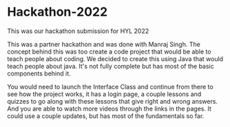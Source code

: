 # Hackathon-2022
This was our hackathon submission for HYL 2022


This was a partner hackathon and was done with Manraj Singh. The concept behind this was too create a code project that would be able to teach people about coding. We decided to create this using Java that would teach people about java. It's not fully complete but has most of the basic components behind it.


You would need to launch the Interface Class and continue from there to see how the project works, it has a login page, a couple lessons and quizzes to go along with these lessons that give right and wrong answers. And you are able to watch more videos through the links in the pages. It could use a couple updates, but has most of the fundamentals so far.
